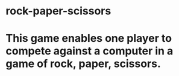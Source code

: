 # rock-paper-scissors

# This game enables one player to compete against a computer in a game of rock, paper, scissors. 